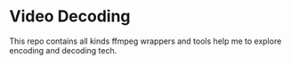 # Video Decoding

This repo contains all kinds ffmpeg wrappers and tools help me to explore encoding and
decoding tech.
